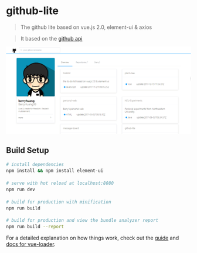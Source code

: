 # github-lite

> The github lite based on vue.js 2.0, element-ui & axios  

> It based on the [github api](https://developer.github.com/v3/)

![screenshot](https://github.com/BerryHuang99/github-lite/blob/master/screenshot.png)

## Build Setup

``` bash
# install dependencies
npm install && npm install element-ui

# serve with hot reload at localhost:8080
npm run dev

# build for production with minification
npm run build

# build for production and view the bundle analyzer report
npm run build --report
```

For a detailed explanation on how things work, check out the [guide](http://vuejs-templates.github.io/webpack/) and [docs for vue-loader](http://vuejs.github.io/vue-loader).

